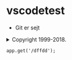 # vscodetest

* Git er sejt

<details>
  <summary>Copyright 1999-2018.</summary>
  <code><pre>app.get();</pre></code>
</details>

```
app.get('/dffdd');
```
